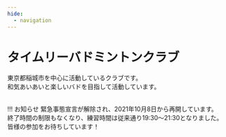 ```yaml
---
hide:
  - navigation
---
```

# タイムリーバドミントンクラブ
東京都稲城市を中心に活動しているクラブです。  
和気あいあいと楽しいバドを目指して活動しています。  
</br>

!!! お知らせ
    緊急事態宣言が解除され、2021年10月8日から再開しています。  
    終了時間の制限もなくなり、練習時間は従来通り19:30〜21:30となりました。  
    皆様の参加をお待ちしています！  